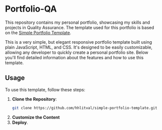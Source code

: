# Portfolio-QA

This repository contains my personal portfolio, showcasing my skills and projects in Quality Assurance. The template used for this portfolio is based on the [Simple Portfolio Template](https://github.com/hhlitval/simple-portfolio-template.git).

This is a very simple, but elegant responsive portfolio template built using plain JavaScript, HTML, and CSS. It's designed to be easily customizable, allowing any developer to quickly create a personal portfolio site. Below you'll find detailed information about the features and how to use this template.

## Usage

To use this template, follow these steps:

1. **Clone the Repository**: 
    ```bash
    git clone https://github.com/hhlitval/simple-portfolio-template.git
    ```
2. **Customize the Content**
3. **Deploy**.
